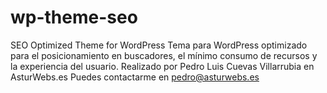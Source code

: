 # wp-theme-seo
SEO Optimized Theme for WordPress
Tema para WordPress optimizado para el posicionamiento en buscadores, el mínimo consumo de recursos y la experiencia del usuario.
Realizado por Pedro Luis Cuevas Villarrubia en AsturWebs.es
Puedes contactarme en pedro@asturwebs.es
